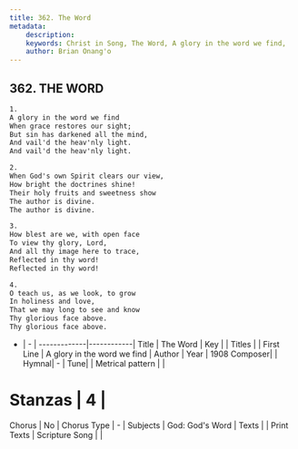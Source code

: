 ```yaml
---
title: 362. The Word
metadata:
    description: 
    keywords: Christ in Song, The Word, A glory in the word we find, 
    author: Brian Onang'o
---
```



## 362. THE WORD

```txt
1.
A glory in the word we find
When grace restores our sight;
But sin has darkened all the mind,
And vail'd the heav'nly light.
And vail'd the heav'nly light.

2.
When God's own Spirit clears our view,
How bright the doctrines shine!
Their holy fruits and sweetness show
The author is divine.
The author is divine.

3.
How blest are we, with open face
To view thy glory, Lord,
And all thy image here to trace,
Reflected in thy word!
Reflected in thy word!

4.
O teach us, as we look, to grow
In holiness and love,
That we may long to see and know
Thy glorious face above.
Thy glorious face above.

```

- |   -  |
-------------|------------|
Title | The Word |
Key |  |
Titles |  |
First Line | A glory in the word we find |
Author | 
Year | 1908
Composer|  |
Hymnal|  - |
Tune|  |
Metrical pattern | |
# Stanzas | 4 |
Chorus | No |
Chorus Type | - |
Subjects | God: God's Word |
Texts |  |
Print Texts | 
Scripture Song |  |
  
